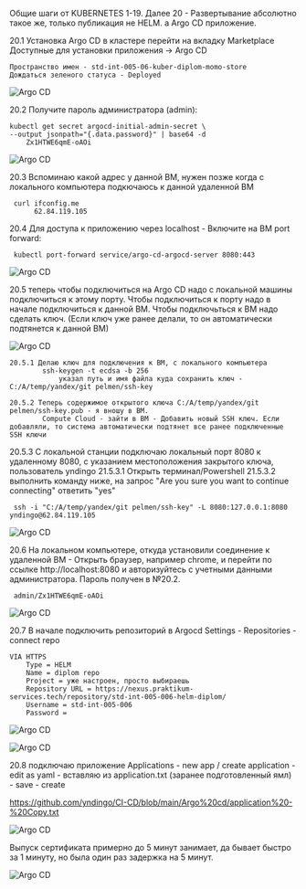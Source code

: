 Общие шаги от KUBERNETES 1-19.
Далее 20 - Развертывание абсолютно такое же, только публикация не HELM. а Argo CD приложение.

20.1 Установка Argo CD
	в кластере перейти на вкладку Marketplace
	Доступные для установки приложения -> Argo CD

    Пространство имен - std-int-005-06-kuber-diplom-momo-store
    Дождаться зеленого статуса - Deployed

![Argo CD](img/1.png?raw=true "Title")

20.2 Получите пароль администратора (admin):

    kubectl get secret argocd-initial-admin-secret \
    --output jsonpath="{.data.password}" | base64 -d
        Zx1HTWE6qmE-oAOi

![Argo CD](img/7.png?raw=true "Title")

20.3 Вспоминаю какой адрес у данной ВМ, нужен позже когда с локального компьютера подкючаюсь к данной удаленной ВМ
	
     curl ifconfig.me
		  62.84.119.105

20.4 Для доступа к приложению через localhost - Включите на ВМ port forward:
	
     kubectl port-forward service/argo-cd-argocd-server 8080:443

![Argo CD](img/8.png?raw=true "Title")

20.5 теперь чтобы подключиться на Argo CD надо с локальной машины подключиться к этому порту.
Чтобы подключиться к порту надо в начале подключиться к данной ВМ.
Чтобы подключьться к ВМ надо сделать ключ.
(Если ключ уже ранее делали, то он автоматически подтянется к данной ВМ)

![Argo CD](img/14.png?raw=true "Title")

    20.5.1 Делаю ключ для подключения к ВМ, с локального компьютера
    		ssh-keygen -t ecdsa -b 256
    			указал путь и имя файла куда сохранить ключ - C:/A/temp/yandex/git pelmen/ssh-key
    
    20.5.2 Теперь содержимое открытого ключа C:/A/temp/yandex/git pelmen/ssh-key.pub - я вношу в ВМ.
    		Compute Cloud - зайти в ВМ - Добавить новый SSH ключ. Если добавляли, то система автоматически подтянет все ранее подключенные SSH ключи

20.5.3 С локальной станции подключаю локальный порт 8080 к удаленному 8080, с указанием местоположения закрытого ключа, пользователь yndingo
	21.5.3.1 Открыть терминал/Powershell
	21.5.3.2 выполнить команду ниже, на запрос "Are you sure you want to continue connecting" ответить "yes"
	
     ssh -i "C:/A/temp/yandex/git pelmen/ssh-key" -L 8080:127.0.0.1:8080 yndingo@62.84.119.105

![Argo CD](img/17.png?raw=true "Title")

20.6 На локальном компьютере, откуда установили соединение к удаленной ВМ - Открыть браузер, например chrome, и перейти по ссылке http://localhost:8080 и авторизуйтесь с учетными данными администратора. Пароль получен в №20.2.
	
     admin/Zx1HTWE6qmE-oAOi

![Argo CD](img/21.png?raw=true "Title")

20.7 В начале подключить репозиторий в Argocd
Settings - Repositories - connect repo

    VIA HTTPS
    	Type = HELM
    	Name = diplom repo
    	Project = уже настроен, просто выбираешь
    	Repository URL = https://nexus.praktikum-services.tech/repository/std-int-005-006-helm-diplom/
    	Username = std-int-005-006
    	Password = 

![Argo CD](img/26.png?raw=true "Title")

![Argo CD](img/27.png?raw=true "Title")

20.8 подключаю приложение
Applications - new app / create application - edit as yaml - вставляю из application.txt (заранее подготовленный ямл) - save - create

https://github.com/yndingo/CI-CD/blob/main/Argo%20cd/application%20-%20Copy.txt

![Argo CD](img/28.png?raw=true "Title")

Выпуск сертификата примерно до 5 минут занимает, да бывает быстро за 1 минуту, но была один раз задержка на 5 минут.

![Argo CD](img/33.png?raw=true "Title")



